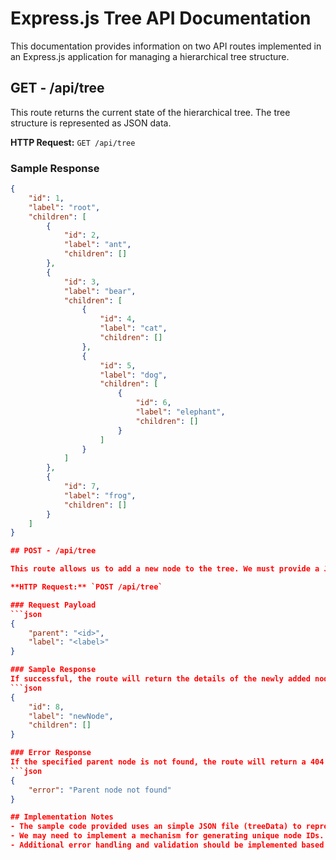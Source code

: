 # Express.js Tree API Documentation

This documentation provides information on two API routes implemented in an Express.js application for managing a hierarchical tree structure.

## 
## GET - /api/tree

This route returns the current state of the hierarchical tree. The tree structure is represented as JSON data.

**HTTP Request:** `GET /api/tree`

### Sample Response
```json
{
    "id": 1,
    "label": "root",
    "children": [
        {
            "id": 2,
            "label": "ant",
            "children": []
        },
        {
            "id": 3,
            "label": "bear",
            "children": [
                {
                    "id": 4,
                    "label": "cat",
                    "children": []
                },
                {
                    "id": 5,
                    "label": "dog",
                    "children": [
                        {
                            "id": 6,
                            "label": "elephant",
                            "children": []
                        }
                    ]
                }
            ]
        },
        {
            "id": 7,
            "label": "frog",
            "children": []
        }
    ]
}

## POST - /api/tree

This route allows us to add a new node to the tree. We must provide a JSON payload specifying the parent node's ID and the label for the new node.

**HTTP Request:** `POST /api/tree`

### Request Payload
```json
{
    "parent": "<id>",
    "label": "<label>"
}

### Sample Response
If successful, the route will return the details of the newly added node.
```json
{
    "id": 8,
    "label": "newNode",
    "children": []
}

### Error Response
If the specified parent node is not found, the route will return a 404 error.
```json
{
    "error": "Parent node not found"
}

## Implementation Notes
- The sample code provided uses an simple JSON file (treeData) to represent the tree structure. In a real-world scenario, we should replace this with actual database interactions.
- We may need to implement a mechanism for generating unique node IDs. The sample code uses a simple random number generation approach. In a production environment, consider using a more robust ID generation method.
- Additional error handling and validation should be implemented based on our specific requirements.
